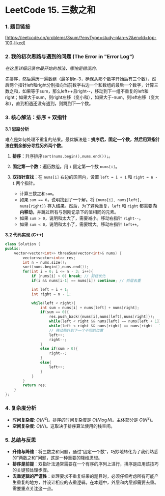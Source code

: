 # LeetCode 15. 三数之和

### 1. 题目链接

[https://leetcode.cn/problems/3sum/?envType=study-plan-v2&envId=top-100-liked]

### 2. 我的初次思路与遇到的问题 (The Error in "Error Log")

*在这里详细记录你最开始的想法，哪怕是错误的。*

先排序，然后遍历一遍数组（最多到n-3，确保从那个数字开始后有三个数），然后两个指针left和right分别指向当前数字右边一个和数组的最后一个数字，计算三数之和，如果等于sum，那么left++且right--，移动到下一组不重复的left和right；如果大于sum，则right左移（变小和），如果大于-num，则left右移（变大和），直到相遇还没有遇到，则跳到下一个数。

### 3. 核心解法：排序 + 双指针

**3.1 思路分析**

难点是如何处理不重复的结果。最优解法是：**排序后，固定一个数，然后用双指针法在剩余部分寻找另外两个数**。

1.  **排序**：升序排序`sort(nums.begin(),nums.end());`。

2.  **固定第一个数**：遍历数组，用 `i` 固定第一个数 `nums[i]`。

3.  **双指针查找**：在 `nums[i]` 右边的区间内，设置 `left = i + 1` 和 `right = n - 1` 两个指针。
    * 计算三数之和`sum`。
    * 如果 `sum == 0`，说明找到了一个解。将 `{nums[i], nums[left], nums[right]}` 存入结果。然后，为了避免重复，`left` 和 `right` 都需要**向内移动**，并跳过所有与刚刚记录下的值相同的元素。
    * 如果 `sum > 0`，说明和太大了，需要减小。移动右指针 `right--`。
    * 如果 `sum < 0`，说明和太小了，需要增大。移动左指针 `left++`。

**3.2 代码实现 (C++)**

```c++
class Solution {
public:
    vector<vector<int>> threeSum(vector<int>& nums) {
        vector<vector<int>> res;
        int n = nums.size();
        sort(nums.begin(),nums.end());
        for(int i = 0; i <= n - 3; i++){
            if (nums[i] > 0) break; // 剪枝优化
            if(i && nums[i-1] == nums[i]) continue; // 外层去重

            int left = i + 1;
            int right = n - 1;

            while(left < right){
                int sum = nums[i] + nums[left] + nums[right];
                if(sum == 0){
                    res.push_back({nums[i],nums[left],nums[right]});
                    while(left < right && nums[left] == nums[left + 1]){left++;}
                    while(left < right && nums[right] == nums[right - 1]){right--;}
                    // 移动指针到下一个不同的位置
                    left++;
                    right--;
                }
                else if(sum > 0){
                    right--;
                }
                else{
                    left++;
                }
            }
        }
        return res;
    }
};
```

### 4. 复杂度分析

- **时间复杂度**: $O(N^2)$。排序的时间复杂度是 $O(N \log N)$。主体部分是 $O(N^2)$。
- **空间复杂度**: $O(N)$。这取决于排序算法使用的栈空间。

### 5. 总结与反思

- **升维与降维**：将三数之和问题，通过“固定一个数”，巧妙地转化为了我们熟悉的“两数之和”问题，这是一种重要的降维思想。
- **排序是前提**：双指针法通常需要在一个有序的序列上进行，排序是应用该技巧的关键预处理步骤。
- **去重逻辑的严谨性**：处理要求不重复结果的题目时，必须仔细考虑所有可能产生重复的地方，并设计相应的去重逻辑。在本题中，外层和内层都需要去重。需要重点关注这一点。